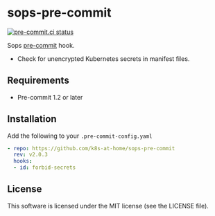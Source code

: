 # sops-pre-commit

[![pre-commit.ci status](https://results.pre-commit.ci/badge/github/k8s-at-home/sops-pre-commit/main.svg)](https://results.pre-commit.ci/latest/github/k8s-at-home/sops-pre-commit/main)

Sops [pre-commit](https://pre-commit.com/) hook.

* Check for unencrypted Kubernetes secrets in manifest files.

## Requirements

* Pre-commit 1.2 or later

## Installation

Add the following to your `.pre-commit-config.yaml`


```yaml
- repo: https://github.com/k8s-at-home/sops-pre-commit
  rev: v2.0.3
  hooks:
  - id: forbid-secrets
```

## License

This software is licensed under the MIT license (see the LICENSE file).
